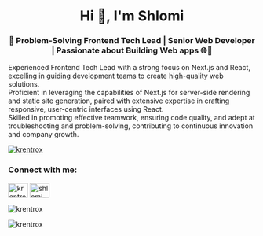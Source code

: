 <h1 align="center">Hi 👋, I'm Shlomi</h1>
<h3 align="center">🚀 Problem-Solving Frontend Tech Lead | Senior Web Developer | Passionate about Building Web apps 🌐💪</h3>

<p>
  Experienced Frontend Tech Lead with a strong focus on Next.js and React, excelling in guiding development teams to create high-quality web solutions.
  <br>
  Proficient in leveraging the capabilities of Next.js for server-side rendering and static site generation, paired with extensive expertise in crafting responsive, user-centric interfaces using React.
  <br>
  Skilled in promoting effective teamwork, ensuring code quality, and adept at troubleshooting and problem-solving, contributing to continuous innovation and company growth.
</p>

<p align="left"> <a href="https://github.com/ryo-ma/github-profile-trophy"><img src="https://github-profile-trophy.vercel.app/?username=krentrox" alt="krentrox" /></a> </p>

<h3 align="left">Connect with me:</h3>
<p align="left">
<a href="https://dev.to/krentrox" target="blank"><img align="center" src="https://raw.githubusercontent.com/rahuldkjain/github-profile-readme-generator/master/src/images/icons/Social/devto.svg" alt="krentrox" height="30" width="40" /></a>
<a href="https://linkedin.com/in/shlomi-sela" target="blank"><img align="center" src="https://raw.githubusercontent.com/rahuldkjain/github-profile-readme-generator/master/src/images/icons/Social/linked-in-alt.svg" alt="shlomi-sela-78a62519a" height="30" width="40" /></a>
</p>

<p><img align="center" src="https://github-readme-stats.vercel.app/api/top-langs?username=krentrox&show_icons=true&locale=en&layout=compact" alt="krentrox" /></p>

<p><img align="center" src="https://github-readme-streak-stats.herokuapp.com/?user=krentrox&" alt="krentrox" /></p>
